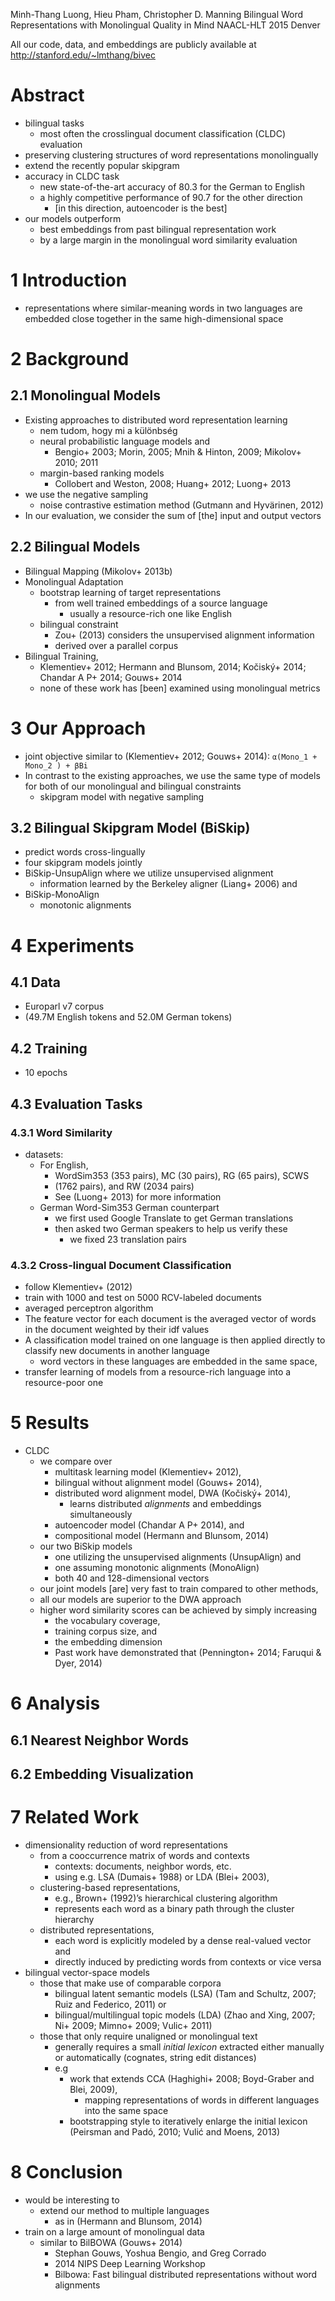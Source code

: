 Minh-Thang Luong, Hieu Pham, Christopher D. Manning
Bilingual Word Representations with Monolingual Quality in Mind
NAACL-HLT 2015 Denver

All our code, data, and embeddings are publicly available at
http://stanford.edu/~lmthang/bivec

# Abstract

* bilingual tasks
  * most often the crosslingual document classification (CLDC) evaluation
* preserving clustering structures of word representations monolingually
* extend the recently popular skipgram
* accuracy in CLDC task
  * new state-of-the-art accuracy of 80.3 for the German to English
  * a highly competitive performance of 90.7 for the other direction
    * [in this direction, autoencoder is the best]
* our models outperform
  * best embeddings from past bilingual representation work
  * by a large margin in the monolingual word similarity evaluation

# 1 Introduction

* representations where similar-meaning words in two languages are 
  embedded close together in the same high-dimensional space

# 2 Background

## 2.1 Monolingual Models

* Existing approaches to distributed word representation learning
  * nem tudom, hogy mi a különbség
  * neural probabilistic language models and
    * Bengio+ 2003; Morin, 2005; Mnih & Hinton, 2009; Mikolov+ 2010; 2011
  * margin-based ranking models
    * Collobert and Weston, 2008; Huang+ 2012; Luong+ 2013
* we use the negative sampling
  * noise contrastive estimation method (Gutmann and Hyvärinen, 2012)
* In our evaluation, we consider the sum of [the] input and output vectors

## 2.2 Bilingual Models

* Bilingual Mapping (Mikolov+ 2013b)
* Monolingual Adaptation
  * bootstrap learning of target representations
    * from well trained embeddings of a source language
      * usually a resource-rich one like English
  * bilingual constraint
    * Zou+ (2013) considers the unsupervised alignment information
    * derived over a parallel corpus
* Bilingual Training,
  * Klementiev+ 2012; Hermann and Blunsom, 2014; Kočiský+ 2014; 
    Chandar A P+ 2014; Gouws+ 2014
  * none of these work has [been] examined using monolingual metrics

# 3 Our Approach

* joint objective similar to (Klementiev+ 2012; Gouws+ 2014): 
  `α(Mono_1 + Mono_2 ) + βBi` 
* In contrast to the existing approaches, we use 
  the same type of models for both of our monolingual and bilingual constraints
  * skipgram model with negative sampling

## 3.2 Bilingual Skipgram Model (BiSkip)

* predict words cross-lingually
* four skipgram models jointly
* BiSkip-UnsupAlign where we utilize unsupervised alignment
  * information learned by the Berkeley aligner (Liang+ 2006) and
* BiSkip-MonoAlign
  * monotonic alignments

# 4 Experiments

## 4.1 Data

* Europarl v7 corpus
* (49.7M English tokens and 52.0M German tokens)

## 4.2 Training

* 10 epochs

## 4.3 Evaluation Tasks

### 4.3.1 Word Similarity

* datasets:
  * For English,
    * WordSim353 (353 pairs), MC (30 pairs), RG (65 pairs), SCWS
    * (1762 pairs), and RW (2034 pairs)
    * See (Luong+ 2013) for more information
  * German Word-Sim353 German counterpart
    * we first used Google Translate to get German translations
    * then asked two German speakers to help us verify these
      * we fixed 23 translation pairs

### 4.3.2 Cross-lingual Document Classification

* follow Klementiev+ (2012)
* train with 1000 and test on 5000 RCV-labeled documents
* averaged perceptron algorithm
* The feature vector for each document is the 
  averaged vector of words in the document weighted by their idf values
* A classification model trained on one language is then applied directly to
  classify new documents in another language
  * word vectors in these languages are embedded in the same space,
* transfer learning of models 
  from a resource-rich language into a resource-poor one

# 5 Results

* CLDC
  * we compare over
    * multitask learning model (Klementiev+ 2012),
    * bilingual without alignment model (Gouws+ 2014),
    * distributed word alignment model, DWA (Kočiský+ 2014),
      * learns distributed _alignments_ and embeddings simultaneously
    * autoencoder model (Chandar A P+ 2014), and
    * compositional model (Hermann and Blunsom, 2014)
  * our two BiSkip models
    * one utilizing the unsupervised alignments (UnsupAlign) and
    * one assuming monotonic alignments (MonoAlign)
    * both 40 and 128-dimensional vectors
  * our joint models [are] very fast to train compared to other methods,
  * all our models are superior to the DWA approach
  * higher word similarity scores can be achieved by simply increasing
    * the vocabulary coverage,
    * training corpus size, and
    * the embedding dimension
    * Past work have demonstrated that (Pennington+ 2014; Faruqui & Dyer, 2014)

# 6 Analysis

## 6.1 Nearest Neighbor Words
## 6.2 Embedding Visualization

# 7 Related Work

* dimensionality reduction of word representations
  * from a cooccurrence matrix of words and contexts
    * contexts: documents, neighbor words, etc.
    * using e.g. LSA (Dumais+ 1988) or LDA (Blei+ 2003),
  * clustering-based representations,
    * e.g., Brown+ (1992)’s hierarchical clustering algorithm
    * represents each word as a binary path through the cluster hierarchy
  * distributed representations,
    * each word is explicitly modeled by a dense real-valued vector and
    * directly induced by predicting words from contexts or vice versa
* bilingual vector-space models
  * those that make use of comparable corpora
    * bilingual latent semantic models (LSA)
      (Tam and Schultz, 2007; Ruiz and Federico, 2011) or
    * bilingual/multilingual topic models (LDA)
      (Zhao and Xing, 2007; Ni+ 2009; Mimno+ 2009; Vulic+ 2011)
  * those that only require unaligned or monolingual text
    * generally requires a small _initial lexicon_
      extracted either manually or 
      automatically (cognates, string edit distances)
    * e.g
      * work that extends CCA (Haghighi+ 2008; Boyd-Graber and Blei, 2009),
        * mapping representations of words in different languages 
          into the same space
      * bootstrapping style to iteratively enlarge the initial lexicon
        (Peirsman and Padó, 2010; Vulić and Moens, 2013)

# 8 Conclusion

* would be interesting to
  * extend our method to multiple languages
    * as in (Hermann and Blunsom, 2014)
* train on a large amount of monolingual data
    * similar to BilBOWA (Gouws+ 2014)
      * Stephan Gouws, Yoshua Bengio, and Greg Corrado
      * 2014 NIPS Deep Learning Workshop
      * Bilbowa: Fast bilingual distributed representations 
        without word alignments
